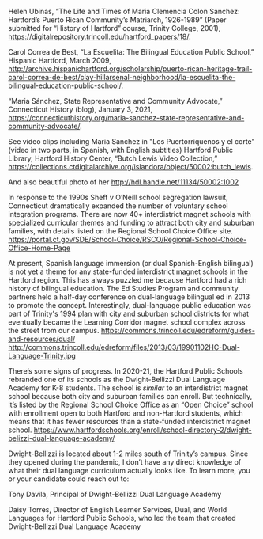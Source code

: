Helen Ubinas, “The Life and Times of Maria Clemencia Colon Sanchez: Hartford’s Puerto Rican Community’s Matriarch, 1926-1989” (Paper submitted for “History of Hartford” course, Trinity College, 2001), https://digitalrepository.trincoll.edu/hartford_papers/18/.

Carol Correa de Best, “La Escuelita: The Bilingual Education Public School,” Hispanic Hartford, March 2009, http://archive.hispanichartford.org/scholarship/puerto-rican-heritage-trail-carol-correa-de-best/clay-hillarsenal-neighborhood/la-escuelita-the-bilingual-education-public-school/.

“Maria Sánchez, State Representative and Community Advocate,” Connecticut History (blog), January 3, 2021, https://connecticuthistory.org/maria-sanchez-state-representative-and-community-advocate/.

See video clips including Maria Sanchez in "Los Puertorriquenos y el corte" (video in two parts, in Spanish, with English subtitles)
Hartford Public Library, Hartford History Center, “Butch Lewis Video Collection,” https://collections.ctdigitalarchive.org/islandora/object/50002:butch_lewis.

And also beautiful photo of her
http://hdl.handle.net/11134/50002:1002


In response to the 1990s Sheff v O’Neill school segregation lawsuit, Connecticut dramatically expanded the number of voluntary school integration programs. There are now 40+ interdistrict magnet schools with specialized curricular themes and funding to attract both city and suburban families, with details listed on the Regional School Choice Office site.
https://portal.ct.gov/SDE/School-Choice/RSCO/Regional-School-Choice-Office-Home-Page

At present, Spanish language immersion (or dual Spanish-English bilingual) is not yet a theme for any state-funded interdistrict magnet schools in the Hartford region. This has always puzzled me because Hartford had a rich history of bilingual education. The Ed Studies Program and community partners held a half-day conference on dual-language bilingual ed in 2013 to promote the concept. Interestingly, dual-language public education was part of Trinity's 1994 plan with city and suburban school districts for what eventually became the Learning Corridor magnet school complex across the street from our campus.
https://commons.trincoll.edu/edreform/guides-and-resources/dual/
http://commons.trincoll.edu/edreform/files/2013/03/19901102HC-Dual-Language-Trinity.jpg

There’s some signs of progress. In 2020-21, the Hartford Public Schools rebranded one of its schools as the Dwight-Bellizzi Dual Language Academy for K-8 students. The school is *similar* to an interdistrict magnet school because both city and suburban families can enroll. But technically, it’s listed by the Regional School Choice Office as an “Open Choice” school with enrollment open to both Hartford and non-Hartford students, which means that it has fewer resources than a state-funded interdistrict magnet school.
https://www.hartfordschools.org/enroll/school-directory-2/dwight-belizzi-dual-language-academy/

Dwight-Bellizzi is located about 1-2 miles south of Trinity’s campus. Since they opened during the pandemic, I don’t have any direct knowledge of what their dual language curriculum actually looks like. To learn more, you or your candidate could reach out to:

Tony Davila, Principal of Dwight-Bellizzi Dual Language Academy

Daisy Torres, Director of English Learner Services, Dual, and World Languages for Hartford Public Schools, who led the team that created Dwight-Bellizzi Dual Language Academy
